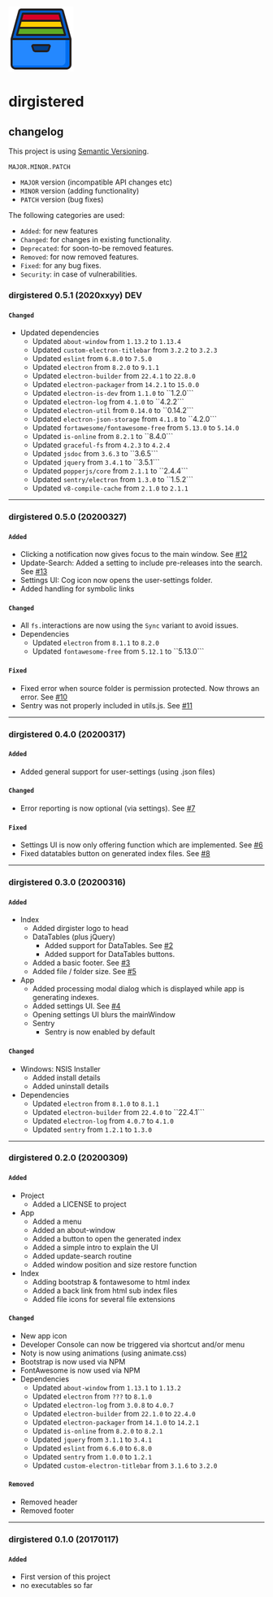![logo](https://raw.githubusercontent.com/yafp/dirgistered/master/.github/images/logo/128x128.png)

# dirgistered
## changelog

This project is using [Semantic Versioning](https://semver.org/).

  ```
  MAJOR.MINOR.PATCH
  ```

* ```MAJOR``` version (incompatible API changes etc)
* ```MINOR``` version (adding functionality)
* ```PATCH``` version (bug fixes)


The following categories are used:

* ```Added```: for new features
* ```Changed```: for changes in existing functionality.
* ```Deprecated```: for soon-to-be removed features.
* ```Removed```: for now removed features.
* ```Fixed```: for any bug fixes.
* ```Security```: in case of vulnerabilities.




### dirgistered 0.5.1 (2020xxyy) DEV
#### ```Changed```
* Updated dependencies
  * Updated ```about-window``` from ```1.13.2``` to ```1.13.4```
  * Updated `custom-electron-titlebar` from ```3.2.2``` to ```3.2.3```
  * Updated ```eslint``` from ```6.8.0``` to ```7.5.0```
  * Updated ```electron``` from ```8.2.0``` to ```9.1.1```
  * Updated ```electron-builder``` from ```22.4.1``` to ```22.8.0```
  * Updated ```electron-packager``` from ```14.2.1``` to ```15.0.0```
  * Updated ```electron-is-dev``` from ```1.1.0``` to ``1.2.0```
  * Updated ```electron-log``` from ```4.1.0``` to ``4.2.2```
  * Updated ```electron-util``` from ```0.14.0``` to ``0.14.2```
  * Updated ```electron-json-storage``` from ```4.1.8``` to ``4.2.0```
  * Updated `fortawesome/fontawesome-free` from `5.13.0` to `5.14.0`
  * Updated ```is-online``` from ```8.2.1``` to ``8.4.0```
  * Updated `graceful-fs` from `4.2.3` to `4.2.4`
  * Updated ```jsdoc``` from ```3.6.3``` to ``3.6.5```
  * Updated ```jquery``` from ```3.4.1``` to ``3.5.1```
  * Updated ```popperjs/core``` from ```2.1.1``` to ``2.4.4```
  * Updated ```sentry/electron``` from ```1.3.0``` to ``1.5.2```
  * Updated `v8-compile-cache` from ```2.1.0``` to ```2.1.1```

***

### dirgistered 0.5.0 (20200327)
#### ```Added```
* Clicking a notification now gives focus to the main window. See [#12](https://github.com/yafp/dirgistered/issues/12)
* Update-Search: Added a setting to include pre-releases into the search. See [#13](https://github.com/yafp/dirgistered/issues/13)
* Settings UI: Cog icon now opens the user-settings folder.
* Added handling for symbolic links

#### ```Changed```
* All ```fs.```interactions are now using the ```Sync``` variant to avoid issues.
* Dependencies
  * Updated ```electron``` from ```8.1.1``` to ```8.2.0```
  * Updated ```fontawesome-free``` from ```5.12.1``` to ``5.13.0```

#### ```Fixed```
* Fixed error when source folder is permission protected. Now throws an error. See [#10](https://github.com/yafp/dirgistered/issues/10)
* Sentry was not properly included in utils.js. See [#11](https://github.com/yafp/dirgistered/issues/11)

***

### dirgistered 0.4.0 (20200317)
#### ```Added```
* Added general support for user-settings (using .json files)

#### ```Changed```
* Error reporting is now optional (via settings). See [#7](https://github.com/yafp/dirgistered/issues/7)

#### ```Fixed```
* Settings UI is now only offering function which are implemented. See [#6](https://github.com/yafp/dirgistered/issues/6)
* Fixed datatables button on generated index files.  See [#8](https://github.com/yafp/dirgistered/issues/8)

***

### dirgistered 0.3.0 (20200316)
#### ```Added```
* Index
  * Added dirgister logo to head
  * DataTables (plus jQuery)
    * Added support for DataTables. See [#2](https://github.com/yafp/dirgistered/issues/2)
    * Added support for DataTables buttons.
  * Added a basic footer. See [#3](https://github.com/yafp/dirgistered/issues/3)
  * Added file / folder size. See [#5](https://github.com/yafp/dirgistered/issues/5)
* App
  * Added processing modal dialog which is displayed while app is generating indexes.
  * Added settings UI. See [#4](https://github.com/yafp/dirgistered/issues/4)
  * Opening settings UI blurs the mainWindow
  * Sentry
    * Sentry is now enabled by default

####  ```Changed```
* Windows: NSIS Installer
  * Added install details
  * Added uninstall details
* Dependencies
  * Updated ```electron``` from ```8.1.0``` to ```8.1.1```
  * Updated ```electron-builder``` from ```22.4.0``` to ``22.4.1```
  * Updated ```electron-log``` from ```4.0.7``` to ```4.1.0```
  * Updated ```sentry``` from ```1.2.1``` to ```1.3.0```

***

### dirgistered 0.2.0 (20200309)
#### ```Added```
* Project
  * Added a LICENSE to project
* App
  * Added a menu
  * Added an about-window
  * Added a button to open the generated index
  * Added a simple intro to explain the UI
  * Added update-search routine
  * Added window position and size restore function
* Index
  * Adding bootstrap & fontawesome to html index
  * Added a back link from html sub index files
  * Added file icons for several file extensions

####  ```Changed```
* New app icon
* Developer Console can now be triggered via shortcut and/or menu
* Noty is now using animations (using animate.css)
* Bootstrap is now used via NPM
* FontAwesome is now used via NPM
* Dependencies
  * Updated ```about-window``` from ```1.13.1``` to ```1.13.2```
  * Updated ```electron``` from ```???``` to ```8.1.0```
  * Updated ```electron-log``` from ```3.0.8``` to ```4.0.7```
  * Updated ```electron-builder``` from ```22.1.0``` to ```22.4.0```
  * Updated ```electron-packager``` from ```14.1.0``` to ```14.2.1```
  * Updated ```is-online``` from ```8.2.0``` to ```8.2.1```
  * Updated ```jquery``` from ```3.1.1``` to ```3.4.1```
  * Updated ```eslint``` from ```6.6.0``` to ```6.8.0```
  * Updated ```sentry``` from ```1.0.0``` to ```1.2.1```
  * Updated ```custom-electron-titlebar``` from ```3.1.6``` to ```3.2.0```

#### ```Removed```
* Removed header
* Removed footer


***

### dirgistered 0.1.0 (20170117)
#### ```Added```
* First version of this project
* no executables so far
